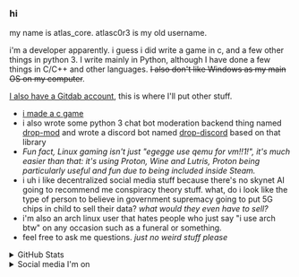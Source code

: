 ### hi
my name is atlas\_core. atlasc0r3 is my old username.

i'm a developer apparently. i guess i did write a game in c, and a few other things in python 3.
I write mainly in Python, although I have done a few things in C/C++ and other languages. 
~~I also don't like Windows as my main OS on my computer~~.

[I also have a Gitdab account](https://gitdab.com/atlas_core), this is where I'll put other stuff.

- [i made a c game](https://github.com/AtlasC0R3/dotty)
- i also wrote some python 3 chat bot moderation backend thing named [drop-mod](https://github.com/AtlasC0R3/drop-mod) and wrote a discord bot named [drop-discord](https://github.com/AtlasC0R3/drop-discord) based on that library
- *Fun fact, Linux gaming isn't just "egegge use qemu for vm!!1!", it's much easier than that: it's using Proton, Wine and Lutris, Proton being particularly useful and fun due to being included inside Steam.*
- i uh i like decentralized social media stuff because there's no skynet AI going to recommend me conspiracy theory stuff. what, do i look like the type of person to believe in government supremacy going to put 5G chips in child to sell their data? *what would they even have to sell?*
- i'm also an arch linux user that hates people who just say "i use arch btw" on any occasion such as a funeral or something.
- feel free to ask me questions. *just no weird stuff please*
<!-- unless your name is jakaco -->

<!--
**AtlasC0R3/AtlasC0R3** is a ✨ _special_ ✨ repository because its `README.md` (this file) appears on your GitHub profile.

Here are some ideas to get you started:

- 🔭 I’m currently working on ...
- 🌱 I’m currently learning ...
- 👯 I’m looking to collaborate on ...
- 🤔 I’m looking for help with ...
- 💬 Ask me about ...
- 📫 How to reach me: ...
- 😄 Pronouns: ...
- ⚡ Fun fact: ...

I'm keeping this in for a reference for later.
-->

<details>
    <summary>GitHub Stats</summary>
    <br />
      <img align="center" src="https://github-readme-stats.vercel.app/api?username=atlasc0r3&show_icons=true&theme=cobalt" />
      <img align="center" src="https://github-readme-stats.vercel.app/api/top-langs/?username=atlasc0r3&exclude_repo=atlasc0r3.github.io&layout=compact&theme=cobalt" />
</details>

<details>
    <summary>Social media I'm on</summary>
    <p align="center">
      <a rel="me" href="https://mastodon.online/@atlas_core"> <img src="https://raw.githubusercontent.com/github/explore/80688e429a7d4ef2fca1e82350fe8e3517d3494d/topics/mastodon/mastodon.png" alt="Mastodon" height="40" style="vertical-align:top; margin:4px"></a>
      <a href="https://discord.com/users/333027024576970755/"> <img src="https://raw.githubusercontent.com/github/explore/80688e429a7d4ef2fca1e82350fe8e3517d3494d/topics/discord/discord.png" alt="Discord" height="40" style="vertical-align:top; margin:4px"></a>
      <a href="https://gitdab.com/atlas_core"> <img src="https://gitdab.com/img/gitea-lg.png" alt="Gitdab" height="40" style="vertical-align:top; margin:4px"></a>
      <!--
      <a href="https://matrix.to/#/@atlas_core:matrix.org"> <img src="https://raw.githubusercontent.com/matrix-org/matrix.org/master/content/matrix%20logo.svg" alt="Matrix.org" height="40" style="vertical-align:top; margin:4px"></a>
      commented because this looks ugly
      -->
    </p>
</details>
